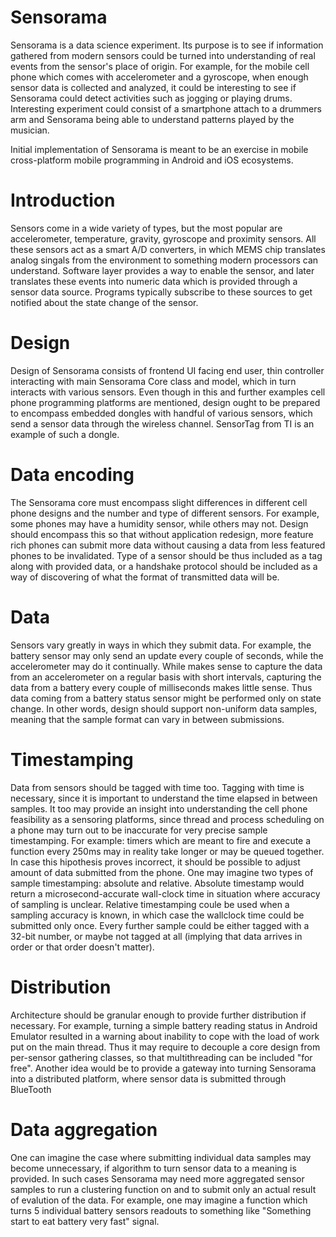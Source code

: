 # Sensorama

Sensorama is a data science experiment. Its purpose is to see if information
gathered from modern sensors could be turned into understanding of real
events from the sensor's place of origin.  For example, for the mobile cell
phone which comes with accelerometer and a gyroscope, when enough sensor
data is collected and analyzed, it could be interesting to see if Sensorama
could detect activities such as jogging or playing drums. Interesting
experiment could consist of a smartphone attach to a drummers arm and
Sensorama being able to understand patterns played by the musician.

Initial implementation of Sensorama is meant to be an exercise in mobile
cross-platform mobile programming in Android and iOS ecosystems.

# Introduction

Sensors come in a wide variety of types, but the most popular are
accelerometer, temperature, gravity, gyroscope and proximity sensors. All
these sensors act as a smart A/D converters, in which MEMS chip translates
analog singals from the environment to something modern processors can
understand. Software layer provides a way to enable the sensor, and later
translates these events into numeric data which is provided through a sensor
data source. Programs typically subscribe to these sources to get notified
about the state change of the sensor.

# Design

Design of Sensorama consists of frontend UI facing end user, thin controller
interacting with main Sensorama Core class and model, which in turn
interacts with various sensors. Even though in this and further examples
cell phone programming platforms are mentioned, design ought to be
prepared to encompass embedded dongles with handful of various sensors,
which send a sensor data through the wireless channel. SensorTag from TI is
an example of such a dongle.

# Data encoding

The Sensorama core must encompass slight differences in different cell phone
designs and the number and type of different sensors. For example, some
phones may have a humidity sensor, while others may not. Design should
encompass this so that without application redesign, more feature rich
phones can submit more data without causing a data from less featured phones
to be invalidated. Type of a sensor should be thus included as a tag along
with provided data, or a handshake protocol should be included as a way of
discovering of what the format of transmitted data will be.

# Data

Sensors vary greatly in ways in which they submit data. For example, the
battery sensor may only send an update every couple of seconds, while the
accelerometer may do it continually. While makes sense to capture the data
from an accelerometer on a regular basis with short intervals, capturing the
data from a battery every couple of milliseconds makes little sense. Thus
data coming from a battery status sensor might be performed only on state
change. In other words, design should support non-uniform data samples,
meaning that the sample format can vary in between submissions.

# Timestamping

Data from sensors should be tagged with time too. Tagging with time is
necessary, since it is important to understand the time elapsed in between
samples. It too may provide an insight into understanding the cell phone
feasibility as a sensoring platforms, since thread and process scheduling on
a phone may turn out to be inaccurate for very precise sample timestamping.
For example: timers which are meant to fire and execute a function every
250ms may in reality take longer or may be queued together. In case this
hipothesis proves incorrect, it should be possible to adjust amount of data
submitted from the phone. One may imagine two types of sample timestamping:
absolute and relative. Absolute timestamp would return a
microsecond-accurate wall-clock time in situation where accuracy of sampling
is unclear. Relative timestamping coule be used when a sampling accuracy is
known, in which case the wallclock time could be submitted only once. Every
further sample could be either tagged with a 32-bit number, or maybe not
tagged at all (implying that data arrives in order or that order doesn't
matter).

# Distribution

Architecture should be granular enough to provide further distribution if
necessary. For example, turning a simple battery reading status in Android
Emulator resulted in a warning about inability to cope with the load of
work put on the main thread. Thus it may require to decouple a core design
from per-sensor gathering classes, so that multithreading can be included
"for free". Another idea would be to provide a gateway into turning
Sensorama into a distributed platform, where sensor data is submitted
through BlueTooth

# Data aggregation

One can imagine the case where submitting individual data samples may become
unnecessary, if algorithm to turn sensor data to a meaning is provided. In
such cases Sensorama may need more aggregated sensor samples to run a
clustering function on and to submit only an actual result of evalution of
the data. For example, one may imagine a function which turns 5 individual
battery sensors readouts to something like "Something start to eat battery
very fast" signal.
